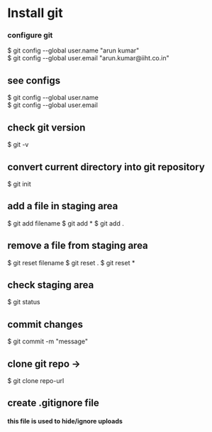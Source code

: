 # Install git

<h3>configure git</h3>
$ git config --global user.name "arun kumar" <br/>
$ git config --global user.email "arun.kumar@iiht.co.in" <br/>

## see configs
$ git config --global user.name  
$ git config --global user.email  


## check git version
$ git -v

## convert current directory into git repository
$ git init

## add a file in staging area
$ git add filename
$ git add *
$ git add .  

## remove a file from staging area
$ git reset filename
$ git reset .
$ git reset *

## check staging area
$ git status


## commit changes
$ git commit -m "message"


## clone git repo ->
$ git clone repo-url 

## create .gitignore file
#### this file is used to hide/ignore uploads